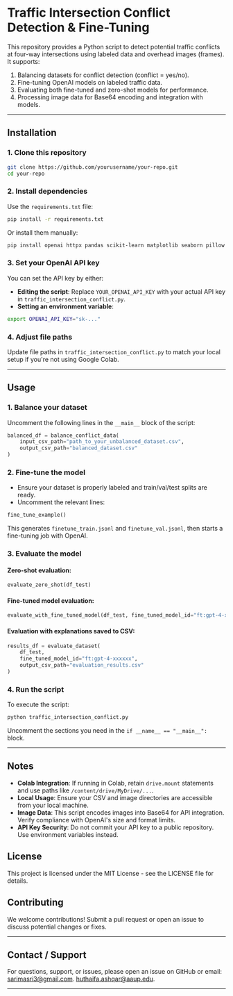 # Traffic Intersection Conflict Detection & Fine-Tuning

This repository provides a Python script to detect potential traffic conflicts at four-way intersections using labeled data and overhead images (frames). It supports:

1. Balancing datasets for conflict detection (conflict = yes/no).
2. Fine-tuning OpenAI models on labeled traffic data.
3. Evaluating both fine-tuned and zero-shot models for performance.
4. Processing image data for Base64 encoding and integration with models.

---

## Installation

### 1. Clone this repository
```bash
git clone https://github.com/yourusername/your-repo.git
cd your-repo
```

### 2. Install dependencies
Use the `requirements.txt` file:
```bash
pip install -r requirements.txt
```

Or install them manually:
```bash
pip install openai httpx pandas scikit-learn matplotlib seaborn pillow
```

### 3. Set your OpenAI API key
You can set the API key by either:
- **Editing the script**: Replace `YOUR_OPENAI_API_KEY` with your actual API key in `traffic_intersection_conflict.py`.
- **Setting an environment variable**:
```bash
export OPENAI_API_KEY="sk-..."
```

### 4. Adjust file paths
Update file paths in `traffic_intersection_conflict.py` to match your local setup if you're not using Google Colab.

---

## Usage

### 1. Balance your dataset
Uncomment the following lines in the `__main__` block of the script:
```python
balanced_df = balance_conflict_data(
    input_csv_path="path_to_your_unbalanced_dataset.csv",
    output_csv_path="balanced_dataset.csv"
)
```

### 2. Fine-tune the model
- Ensure your dataset is properly labeled and train/val/test splits are ready.
- Uncomment the relevant lines:
```python
fine_tune_example()
```
This generates `finetune_train.jsonl` and `finetune_val.jsonl`, then starts a fine-tuning job with OpenAI.

### 3. Evaluate the model
#### Zero-shot evaluation:
```python
evaluate_zero_shot(df_test)
```

#### Fine-tuned model evaluation:
```python
evaluate_with_fine_tuned_model(df_test, fine_tuned_model_id="ft:gpt-4-xxxxxx")
```

#### Evaluation with explanations saved to CSV:
```python
results_df = evaluate_dataset(
    df_test,
    fine_tuned_model_id="ft:gpt-4-xxxxxx",
    output_csv_path="evaluation_results.csv"
)
```

### 4. Run the script
To execute the script:
```bash
python traffic_intersection_conflict.py
```
Uncomment the sections you need in the `if __name__ == "__main__":` block.

---

## Notes

- **Colab Integration**: If running in Colab, retain `drive.mount` statements and use paths like `/content/drive/MyDrive/...`.
- **Local Usage**: Ensure your CSV and image directories are accessible from your local machine.
- **Image Data**: This script encodes images into Base64 for API integration. Verify compliance with OpenAI's size and format limits.
- **API Key Security**: Do not commit your API key to a public repository. Use environment variables instead.

## License

This project is licensed under the MIT License - see the LICENSE file for details.

## Contributing

We welcome contributions! Submit a pull request or open an issue to discuss potential changes or fixes.

---

## Contact / Support

For questions, support, or issues, please open an issue on GitHub or email: [sarimasri3@gmail.com](mailto:sarimasri3@gmail.com).
[huthaifa.ashqar@aaup.edu](mailto:huthaifa.ashqar@aaup.edu).

---

